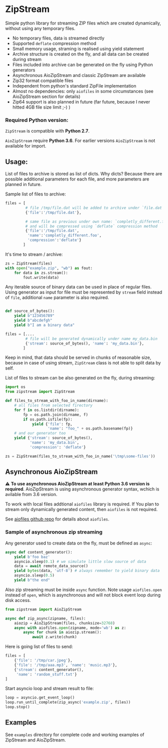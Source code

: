 # ZipStream

Simple python library for streaming ZIP files which are created dynamically, without using any temporary files.

- No temporary files, data is streamed directly
- Supported `deflate` compression method
- Small memory usage, straming is realised using yield statement
- Archive structure is created on the fly, and all data can be created during stream
- Files included into archive can be generated on the fly using Python generators
- Asynchronous AioZipStream and classic ZipStream are available
- Zip32 format compatible files
- Independent from python's standard ZipFile implementation
- Almost no dependencies: only `aiofiles` in some circumstances (see AioZipStream section for details)
- Zip64 support is also planned in future (far future, because I never hitted 4GB file size limit ;-) )

### Required Python version:

`ZipStream` is compatible with **Python 2.7**.

`AioZipStream` require **Python 3.6**. For earlier versions `AioZipStream` is not available for import.


## Usage:

List of files to archive is stored as list of dicts. Why dicts? Because there are possible additional parameters for each file, and more parameters are planned in future.

Sample list of files to archive:

```python
files = [
         # file /tmp/file.dat will be added to archive under `file.dat` name.
         {'file':'/tmp/file.dat'},

         # same file as previous under own name: `completly_different.foo`
         # and will be compressed using `deflate` compression method
         {'file':'/tmp/file.dat',
          'name':'completly_different.foo',
          'compression':'deflate'}
        ]
```

It's time to stream / archive:

```python
zs = ZipStream(files)
with open("example.zip", "wb") as fout:
    for data in zs.stream():
        fout.write(data)
```

Any iterable source of binary data can be used in place of regular files. Using generator as input for file must be represented by `stream` field instead of `file`, additional `name` parameter is also required.

```python

def source_of_bytes():
    yield b"123456789"
    yield b"abcdefgh"
    yield b"I am a binary data"

files = [....
         # file will be generated dynamically under name my_data.bin
         {'stream': source_of_bytes(), 'name': 'my_data.bin'},
        ]
```

Keep in mind, that data should be served in chunks of reasonable size, because in case of using stream, `ZipStream` class is not able to split data by self.

List of files to stream can be also generated on the fly, during streaming:

```python
import os
from zipstream import ZipStream

def files_to_stream_with_foo_in_name(dirname):
    # all files from selected firectory
    for f in os.listdir(dirname):
        fp = os.path.join(dirname, f)
        if os.path.isfile(fp):
            yield {'file': fp,
                   'name': "foo_" + os.path.basename(fp)}
    # and our generator too
    yield {'stream': source_of_bytes(),
           'name': 'my_data.bin',
           'compression': 'deflate'}

zs = ZipStream(files_to_stream_with_foo_in_name('\tmp\some-files'))
```

## Asynchronous AioZipStream

:warning: **To use asynchronous AioZipStream at least Python 3.6 version is required**. AioZipStream is using asynchronous generator syntax, wchich is avilable from 3.6 version.

To work with local files addtional `aiofiles` library is required. If You plan to stream only dynamically generated content, then `aiofiles` is not required.

See [aiofiles github repo](https://github.com/Tinche/aiofiles) for details about `aiofiles`.


### Sample of asynchronous zip streaming

Any generator used to create data on the fly, must be defined as `async`:

```python
async def content_generator():
    yield b'foo baz'
    asyncio.sleep(0.1) # we simulate little slow source of data
    data = await remote_data_source()
    yield bytes(data, 'utf-8') # always remember to yield binary data
    asyncio.sleep(0.5)
    yield b"the end"
```

Also zip streaming must be inside `async` function. Note usage `aiofiles.open` instead of `open`, which is asynchronous and will not block event loop during disk access.

```python
from zipstream import AioZipStream

async def zip_async(zipname, files):
    aiozip = AioZipStream(files, chunksize=32768)
    async with aiofiles.open(zipname, mode='wb') as z:
        async for chunk in aiozip.stream():
            await z.write(chunk)
```

Here is going list of files to send:

```python
files = [
    {'file': '/tmp/car.jpeg'},
    {'file': '/tmp/aaa.mp3', 'name': 'music.mp3'},
    {'stream': content_generator(),
     'name': 'random_stuff.txt'}
]
```

Start asyncio loop and stream result to file:

```python
loop = asyncio.get_event_loop()
loop.run_until_complete(zip_async('example.zip', files))
loop.stop()
```

## Examples

See `examples` directory for complete code and working examples of ZipStream and AioZipStream.
